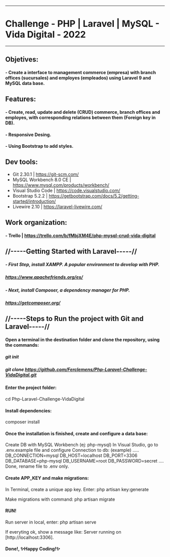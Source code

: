 -------------------------------------------------------------------------------------
# Challenge - PHP | Laravel | MySQL - Vida Digital - 2022
-------------------------------------------------------------------------------------
## Objetives:
#### - Create a interface to management commerce (empresa) with branch offices (sucursales) and employes (empleados) using Laravel 9 and MySQL data base.
## Features:
#### - Create, read, update and delete (CRUD) commerce, branch offices and employes, with corresponding relations between them (Foreign key in DB).
#### - Responsive Desing.
#### - Using Bootstrap to add styles.
## Dev tools:
- Git 2.30.1 | https://git-scm.com/
- MySQL Workbench 8.0 CE | https://www.mysql.com/products/workbench/
- Visual Studio Code | https://code.visualstudio.com/
- Bootstrap 5.2.2 | https://getbootstrap.com/docs/5.2/getting-started/introduction/
- Livewire 2.10 | https://laravel-livewire.com/

## Work organization: 
#### - Trello | https://trello.com/b/fMbjXM4E/php-mysql-crud-vida-digital

## //-----Getting Started with Laravel-----//

##### - First Step, install XAMPP. A popular environment to develop with PHP. 
##### https://www.apachefriends.org/es/
##### - Next, install Composer, a dependency manager for PHP.
##### https://getcomposer.org/

##  //-----Steps to Run the project with Git and Laravel-----//

#### Open a terminal in the destination folder and clone the repository, using the commands:

##### git init
##### git clone https://github.com/Ferclemens/Php-Laravel-Challenge-VidaDigital.git

#### Enter the project folder:

cd Php-Laravel-Challenge-VidaDigital

#### Install dependencies:

composer install

#### Once the installation is finished, create and configure a data base:

Create DB with MySQL Workbench (ej: php-mysql)
In Visual Studio, go to .env.example file and configure Connection to db:
(example)
..... 
DB_CONNECTION=mysql
DB_HOST=localhost
DB_PORT=3306
DB_DATABASE=php-mysql
DB_USERNAME=root
DB_PASSWORD=secret
....
Done, rename file to .env only.

#### Create APP_KEY and make migrations:
In Terminal, create a unique app key. Enter:
php artisan key:generate

Make migrations with command:
php artisan migrate

#### RUN!
Run server in local, enter:
php artisan serve

If everyting ok, show a message like:
Server running on [http://localhost:3306].

#### Done!, ✨Happy Coding!✨
